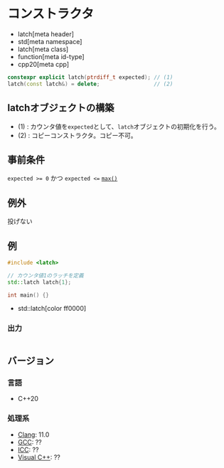 # コンストラクタ
* latch[meta header]
* std[meta namespace]
* latch[meta class]
* function[meta id-type]
* cpp20[meta cpp]

```cpp
constexpr explicit latch(ptrdiff_t expected); // (1)
latch(const latch&) = delete;                 // (2)
```

## latchオブジェクトの構築
- (1) : カウンタ値を`expected`として、`latch`オブジェクトの初期化を行う。
- (2) : コピーコンストラクタ。コピー不可。


## 事前条件
`expected >= 0` かつ `expected <=` [`max()`](max.md)


## 例外
投げない


## 例
```cpp example
#include <latch>

// カウンタ値1のラッチを定義
std::latch latch{1};

int main() {}
```
* std::latch[color ff0000]

### 出力
```
```


## バージョン
### 言語
- C++20

### 処理系
- [Clang](/implementation.md#clang): 11.0
- [GCC](/implementation.md#gcc): ??
- [ICC](/implementation.md#icc): ??
- [Visual C++](/implementation.md#visual_cpp): ??
